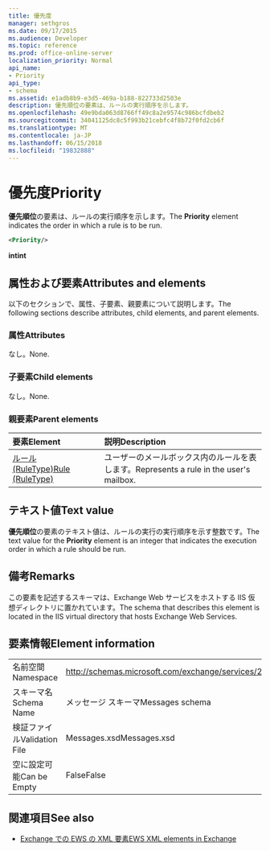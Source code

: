 ```yaml
---
title: 優先度
manager: sethgros
ms.date: 09/17/2015
ms.audience: Developer
ms.topic: reference
ms.prod: office-online-server
localization_priority: Normal
api_name:
- Priority
api_type:
- schema
ms.assetid: e1adb8b9-e3d5-469a-b188-822733d2503e
description: 優先順位の要素は、ルールの実行順序を示します。
ms.openlocfilehash: 49e9bda063d8766ff49c8a2e9574c986bcfdbeb2
ms.sourcegitcommit: 34041125dc8c5f993b21cebfc4f8b72f0fd2cb6f
ms.translationtype: MT
ms.contentlocale: ja-JP
ms.lasthandoff: 06/15/2018
ms.locfileid: "19832888"
---
```

# <a name="priority"></a><span data-ttu-id="6162c-103">優先度</span><span class="sxs-lookup"><span data-stu-id="6162c-103">Priority</span></span>

<span data-ttu-id="6162c-104">**優先順位**の要素は、ルールの実行順序を示します。</span><span class="sxs-lookup"><span data-stu-id="6162c-104">The **Priority** element indicates the order in which a rule is to be run.</span></span> 
  
```XML
<Priority/>
```

 <span data-ttu-id="6162c-105">**int**</span><span class="sxs-lookup"><span data-stu-id="6162c-105">**int**</span></span>
## <a name="attributes-and-elements"></a><span data-ttu-id="6162c-106">属性および要素</span><span class="sxs-lookup"><span data-stu-id="6162c-106">Attributes and elements</span></span>

<span data-ttu-id="6162c-107">以下のセクションで、属性、子要素、親要素について説明します。</span><span class="sxs-lookup"><span data-stu-id="6162c-107">The following sections describe attributes, child elements, and parent elements.</span></span>
  
### <a name="attributes"></a><span data-ttu-id="6162c-108">属性</span><span class="sxs-lookup"><span data-stu-id="6162c-108">Attributes</span></span>

<span data-ttu-id="6162c-109">なし。</span><span class="sxs-lookup"><span data-stu-id="6162c-109">None.</span></span>
  
### <a name="child-elements"></a><span data-ttu-id="6162c-110">子要素</span><span class="sxs-lookup"><span data-stu-id="6162c-110">Child elements</span></span>

<span data-ttu-id="6162c-111">なし。</span><span class="sxs-lookup"><span data-stu-id="6162c-111">None.</span></span>
  
### <a name="parent-elements"></a><span data-ttu-id="6162c-112">親要素</span><span class="sxs-lookup"><span data-stu-id="6162c-112">Parent elements</span></span>

|<span data-ttu-id="6162c-113">**要素**</span><span class="sxs-lookup"><span data-stu-id="6162c-113">**Element**</span></span>|<span data-ttu-id="6162c-114">**説明**</span><span class="sxs-lookup"><span data-stu-id="6162c-114">**Description**</span></span>|
|:-----|:-----|
|[<span data-ttu-id="6162c-115">ルール (RuleType)</span><span class="sxs-lookup"><span data-stu-id="6162c-115">Rule (RuleType)</span></span>](rule-ruletype.md) <br/> |<span data-ttu-id="6162c-116">ユーザーのメールボックス内のルールを表します。</span><span class="sxs-lookup"><span data-stu-id="6162c-116">Represents a rule in the user's mailbox.</span></span>  <br/> |
   
## <a name="text-value"></a><span data-ttu-id="6162c-117">テキスト値</span><span class="sxs-lookup"><span data-stu-id="6162c-117">Text value</span></span>

<span data-ttu-id="6162c-118">**優先順位**の要素のテキスト値は、ルールの実行の実行順序を示す整数です。</span><span class="sxs-lookup"><span data-stu-id="6162c-118">The text value for the **Priority** element is an integer that indicates the execution order in which a rule should be run.</span></span> 
  
## <a name="remarks"></a><span data-ttu-id="6162c-119">備考</span><span class="sxs-lookup"><span data-stu-id="6162c-119">Remarks</span></span>

<span data-ttu-id="6162c-120">この要素を記述するスキーマは、Exchange Web サービスをホストする IIS 仮想ディレクトリに置かれています。</span><span class="sxs-lookup"><span data-stu-id="6162c-120">The schema that describes this element is located in the IIS virtual directory that hosts Exchange Web Services.</span></span>
  
## <a name="element-information"></a><span data-ttu-id="6162c-121">要素情報</span><span class="sxs-lookup"><span data-stu-id="6162c-121">Element information</span></span>

|||
|:-----|:-----|
|<span data-ttu-id="6162c-122">名前空間</span><span class="sxs-lookup"><span data-stu-id="6162c-122">Namespace</span></span>  <br/> |http://schemas.microsoft.com/exchange/services/2006/messages  <br/> |
|<span data-ttu-id="6162c-123">スキーマ名</span><span class="sxs-lookup"><span data-stu-id="6162c-123">Schema Name</span></span>  <br/> |<span data-ttu-id="6162c-124">メッセージ スキーマ</span><span class="sxs-lookup"><span data-stu-id="6162c-124">Messages schema</span></span>  <br/> |
|<span data-ttu-id="6162c-125">検証ファイル</span><span class="sxs-lookup"><span data-stu-id="6162c-125">Validation File</span></span>  <br/> |<span data-ttu-id="6162c-126">Messages.xsd</span><span class="sxs-lookup"><span data-stu-id="6162c-126">Messages.xsd</span></span>  <br/> |
|<span data-ttu-id="6162c-127">空に設定可能</span><span class="sxs-lookup"><span data-stu-id="6162c-127">Can be Empty</span></span>  <br/> |<span data-ttu-id="6162c-128">False</span><span class="sxs-lookup"><span data-stu-id="6162c-128">False</span></span>  <br/> |
   
## <a name="see-also"></a><span data-ttu-id="6162c-129">関連項目</span><span class="sxs-lookup"><span data-stu-id="6162c-129">See also</span></span>



- [<span data-ttu-id="6162c-130">Exchange での EWS の XML 要素</span><span class="sxs-lookup"><span data-stu-id="6162c-130">EWS XML elements in Exchange</span></span>](ews-xml-elements-in-exchange.md)

